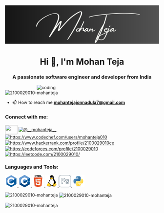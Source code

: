![logo](https://github.com/2100029010-MohanTeja/2100029010-MohanTeja/blob/main/GitHub%20Banner.png)

<h1 align="center">Hi 👋, I'm Mohan Teja</h1>
<h3 align="center">A passionate software engineer and developer from India</h3>

<img align="right" alt="coding" width="400" src="https://cdn.dribbble.com/users/2131993/screenshots/4948736/thoughtworks-gif_dribbble.gif">

<p align="left"> <img src="https://komarev.com/ghpvc/?username=2100029010-mohanteja&label=Profile%20views&color=0e75b6&style=flat" alt="2100029010-mohanteja" /> </p>

- 📫 How to reach me **mohantejajonnadula7@gmail.com**

<h3 align="left">Connect with me:</h3>
<p align="left">
<a href="https://www.linkedin.com/in/mohantejajonnadula/" target="blank"><img align="center" src="https://raw.githubusercontent.com/rahuldkjain/github-profile-readme-generator/master/src/images/icons/Social/linked-in-alt.svg" height="30" width="40" /></a>
<a href="https://instagram.com/__mohanteja__" target="blank"><img align="center" src="https://raw.githubusercontent.com/rahuldkjain/github-profile-readme-generator/master/src/images/icons/Social/instagram.svg" alt="@__mohanteja__" height="30" width="40" /></a>
<a href="https://www.codechef.com/users/mohanteja02" target="blank"><img align="center" src="https://cdn.jsdelivr.net/npm/simple-icons@3.1.0/icons/codechef.svg" alt="https://www.codechef.com/users/mohanteja010" height="30" width="40" /></a>
<a href="https://www.hackerrank.com/profile/2100029010ce" target="blank"><img align="center" src="https://raw.githubusercontent.com/rahuldkjain/github-profile-readme-generator/master/src/images/icons/Social/hackerrank.svg" alt="https://www.hackerrank.com/profile/2100029010ce" height="30" width="40" /></a>
<a href="https://codeforces.com/profile/2100029010" target="blank"><img align="center" src="https://raw.githubusercontent.com/rahuldkjain/github-profile-readme-generator/master/src/images/icons/Social/codeforces.svg" alt="https://codeforces.com/profile/2100029010" height="30" width="40" /></a>
<a href="https://leetcode.com/2100029010/" target="blank"><img align="center" src="https://raw.githubusercontent.com/rahuldkjain/github-profile-readme-generator/master/src/images/icons/Social/leet-code.svg" alt="https://leetcode.com/2100029010/" height="30" width="40" /></a>
</p>

<h3 align="left">Languages and Tools:</h3>
<p align="left"> <a href="https://www.cprogramming.com/" target="_blank" rel="noreferrer"> <img src="https://raw.githubusercontent.com/devicons/devicon/master/icons/c/c-original.svg" alt="c" width="40" height="40"/> </a> <a href="https://www.w3schools.com/cpp/" target="_blank" rel="noreferrer"> <img src="https://raw.githubusercontent.com/devicons/devicon/master/icons/cplusplus/cplusplus-original.svg" alt="cplusplus" width="40" height="40"/> </a> <a href="https://www.w3.org/html/" target="_blank" rel="noreferrer"> <img src="https://raw.githubusercontent.com/devicons/devicon/master/icons/html5/html5-original-wordmark.svg" alt="html5" width="40" height="40"/> </a> <a href="https://www.linux.org/" target="_blank" rel="noreferrer"> <img src="https://raw.githubusercontent.com/devicons/devicon/master/icons/linux/linux-original.svg" alt="linux" width="40" height="40"/> </a> <a href="https://www.photoshop.com/en" target="_blank" rel="noreferrer"> <img src="https://raw.githubusercontent.com/devicons/devicon/master/icons/photoshop/photoshop-line.svg" alt="photoshop" width="40" height="40"/> </a> <a href="https://www.python.org" target="_blank" rel="noreferrer"> <img src="https://raw.githubusercontent.com/devicons/devicon/master/icons/python/python-original.svg" alt="python" width="40" height="40"/> </a> </p>

<p><img align="left" src="https://github-readme-stats.vercel.app/api/top-langs?username=2100029010-mohanteja&show_icons=true&locale=en&layout=compact" alt="2100029010-mohanteja" /></p>

<p>&nbsp;<img align="center" src="https://github-readme-stats.vercel.app/api?username=2100029010-mohanteja&show_icons=true&locale=en" alt="2100029010-mohanteja" /></p>

<p><img align="center" src="https://github-readme-streak-stats.herokuapp.com/?user=2100029010-mohanteja&" alt="2100029010-mohanteja" /></p>
